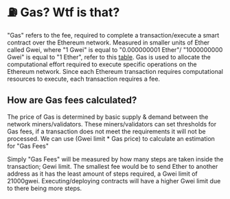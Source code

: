 # ⛽ Gas? Wtf is that?

"Gas" refers to the fee, required to complete a transaction/execute a smart contract over the Ethereum network. Measured in smaller units of Ether called Gwei, where "1 Gwei" is equal to "0.000000001 Ether"/ "1000000000 Gwei" is equal to "1 Ether", refer to this [table](./#ethereum-conversion-table). Gas is used to allocate the computational effort required to execute specific operations on the Ethereum network. Since each Ethereum transaction requires computational resources to execute, each transaction requires a fee.

## How are Gas fees calculated?&#x20;

The price of Gas is determined by basic supply & demand between the network miners/validators. These miners/validators can set thresholds for Gas fees, if a transaction does not meet the requirements it will not be processed. We can use (Gwei limit \* Gas price) to calculate an estimation for "Gas Fees"

Simply "Gas Fees" will be measured by how many steps are taken inside the transaction; Gewi limit. The smallest fee would be to send Ether to another address as it has the least amount of steps required, a Gwei limit of 21000gwei. Executing/deploying contracts will have a higher Gwei limit due to there being more steps.
